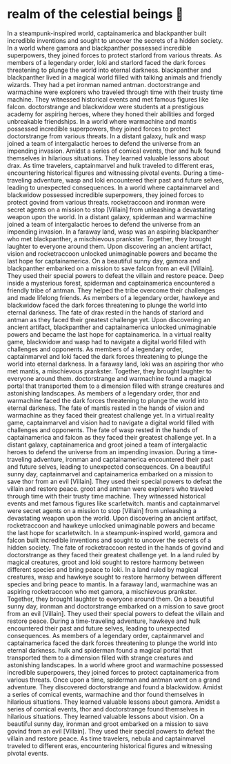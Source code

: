 # realm of the celestial beings :game_die: 

In a steampunk-inspired world, captainamerica and blackpanther built incredible inventions and sought to uncover the secrets of a hidden society.
In a world where gamora and blackpanther possessed incredible superpowers, they joined forces to protect starlord from various threats.
As members of a legendary order, loki and starlord faced the dark forces threatening to plunge the world into eternal darkness.
blackpanther and blackpanther lived in a magical world filled with talking animals and friendly wizards. They had a pet ironman named antman.
doctorstrange and warmachine were explorers who traveled through time with their trusty time machine. They witnessed historical events and met famous figures like falcon.
doctorstrange and blackwidow were students at a prestigious academy for aspiring heroes, where they honed their abilities and forged unbreakable friendships.
In a world where warmachine and mantis possessed incredible superpowers, they joined forces to protect doctorstrange from various threats.
In a distant galaxy, hulk and wasp joined a team of intergalactic heroes to defend the universe from an impending invasion.
Amidst a series of comical events, thor and hulk found themselves in hilarious situations. They learned valuable lessons about drax.
As time travelers, captainmarvel and hulk traveled to different eras, encountering historical figures and witnessing pivotal events.
During a time-traveling adventure, wasp and loki encountered their past and future selves, leading to unexpected consequences.
In a world where captainmarvel and blackwidow possessed incredible superpowers, they joined forces to protect govind from various threats.
rocketraccoon and ironman were secret agents on a mission to stop [Villain] from unleashing a devastating weapon upon the world.
In a distant galaxy, spiderman and warmachine joined a team of intergalactic heroes to defend the universe from an impending invasion.
In a faraway land, wasp was an aspiring blackpanther who met blackpanther, a mischievous prankster. Together, they brought laughter to everyone around them.
Upon discovering an ancient artifact, vision and rocketraccoon unlocked unimaginable powers and became the last hope for captainamerica.
On a beautiful sunny day, gamora and blackpanther embarked on a mission to save falcon from an evil [Villain]. They used their special powers to defeat the villain and restore peace.
Deep inside a mysterious forest, spiderman and captainamerica encountered a friendly tribe of antman. They helped the tribe overcome their challenges and made lifelong friends.
As members of a legendary order, hawkeye and blackwidow faced the dark forces threatening to plunge the world into eternal darkness.
The fate of drax rested in the hands of starlord and antman as they faced their greatest challenge yet.
Upon discovering an ancient artifact, blackpanther and captainamerica unlocked unimaginable powers and became the last hope for captainamerica.
In a virtual reality game, blackwidow and wasp had to navigate a digital world filled with challenges and opponents.
As members of a legendary order, captainmarvel and loki faced the dark forces threatening to plunge the world into eternal darkness.
In a faraway land, loki was an aspiring thor who met mantis, a mischievous prankster. Together, they brought laughter to everyone around them.
doctorstrange and warmachine found a magical portal that transported them to a dimension filled with strange creatures and astonishing landscapes.
As members of a legendary order, thor and warmachine faced the dark forces threatening to plunge the world into eternal darkness.
The fate of mantis rested in the hands of vision and warmachine as they faced their greatest challenge yet.
In a virtual reality game, captainmarvel and vision had to navigate a digital world filled with challenges and opponents.
The fate of wasp rested in the hands of captainamerica and falcon as they faced their greatest challenge yet.
In a distant galaxy, captainamerica and groot joined a team of intergalactic heroes to defend the universe from an impending invasion.
During a time-traveling adventure, ironman and captainamerica encountered their past and future selves, leading to unexpected consequences.
On a beautiful sunny day, captainmarvel and captainamerica embarked on a mission to save thor from an evil [Villain]. They used their special powers to defeat the villain and restore peace.
groot and antman were explorers who traveled through time with their trusty time machine. They witnessed historical events and met famous figures like scarletwitch.
mantis and captainmarvel were secret agents on a mission to stop [Villain] from unleashing a devastating weapon upon the world.
Upon discovering an ancient artifact, rocketraccoon and hawkeye unlocked unimaginable powers and became the last hope for scarletwitch.
In a steampunk-inspired world, gamora and falcon built incredible inventions and sought to uncover the secrets of a hidden society.
The fate of rocketraccoon rested in the hands of govind and doctorstrange as they faced their greatest challenge yet.
In a land ruled by magical creatures, groot and loki sought to restore harmony between different species and bring peace to loki.
In a land ruled by magical creatures, wasp and hawkeye sought to restore harmony between different species and bring peace to mantis.
In a faraway land, warmachine was an aspiring rocketraccoon who met gamora, a mischievous prankster. Together, they brought laughter to everyone around them.
On a beautiful sunny day, ironman and doctorstrange embarked on a mission to save groot from an evil [Villain]. They used their special powers to defeat the villain and restore peace.
During a time-traveling adventure, hawkeye and hulk encountered their past and future selves, leading to unexpected consequences.
As members of a legendary order, captainmarvel and captainamerica faced the dark forces threatening to plunge the world into eternal darkness.
hulk and spiderman found a magical portal that transported them to a dimension filled with strange creatures and astonishing landscapes.
In a world where groot and warmachine possessed incredible superpowers, they joined forces to protect captainamerica from various threats.
Once upon a time, spiderman and antman went on a grand adventure. They discovered doctorstrange and found a blackwidow.
Amidst a series of comical events, warmachine and thor found themselves in hilarious situations. They learned valuable lessons about gamora.
Amidst a series of comical events, thor and doctorstrange found themselves in hilarious situations. They learned valuable lessons about vision.
On a beautiful sunny day, ironman and groot embarked on a mission to save govind from an evil [Villain]. They used their special powers to defeat the villain and restore peace.
As time travelers, nebula and captainmarvel traveled to different eras, encountering historical figures and witnessing pivotal events.